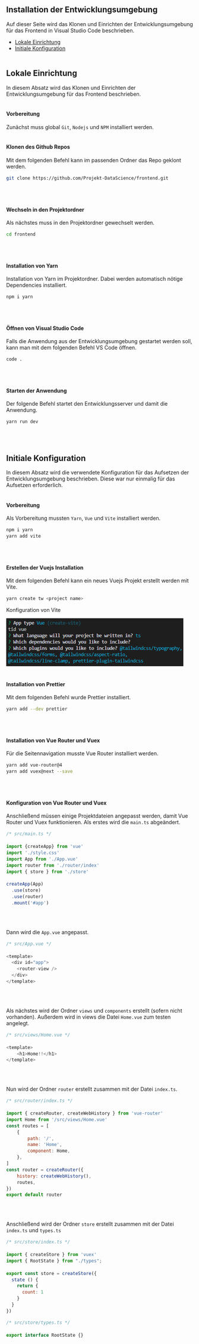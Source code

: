 ## Installation der Entwicklungsumgebung

Auf dieser Seite wird das Klonen und Einrichten der Entwicklungsumgebung für das Frontend in Visual Studio Code beschrieben.

- [Lokale Einrichtung](#lokale-einrichtung)
- [Initiale Konfiguration](#initiale-konfiguration)
<br/><br/>

## Lokale Einrichtung
In diesem Absatz wird das Klonen und Einrichten der Entwicklungsumgebung für das Frontend beschrieben.
<br/><br/>

#### Vorbereitung
Zunächst muss global `Git`, `Nodejs` und `NPM` installiert werden.
<br/><br/>

#### Klonen des Github Repos
Mit dem folgenden Befehl kann im passenden Ordner das Repo geklont werden.
```bash
git clone https://github.com/Projekt-DataScience/frontend.git
```
<br/><br/>

#### Wechseln in den Projektordner
Als nächstes muss in den Projektordner gewechselt werden.
```bash
cd frontend
```
<br/><br/>

#### Installation von Yarn
Installation von Yarn im Projektordner. Dabei werden automatisch nötige Dependencies installiert.
```bash
npm i yarn
```
<br/><br/>

#### Öffnen von Visual Studio Code
Falls die Anwendung aus der Entwicklungsumgebung gestartet werden soll, kann man mit dem folgenden Befehl VS Code öffnen.
```bash
code .
```
<br/><br/>

#### Starten der Anwendung
Der folgende Befehl startet den Entwicklungsserver und damit die Anwendung.
```bash
yarn run dev
```
<br/><br/>

## Initiale Konfiguration
In diesem Absatz wird die verwendete Konfiguration für das Aufsetzen der Entwicklungsumgebung beschrieben. Diese war nur einmalig für das Aufsetzen erforderlich.
<br/><br/>

#### Vorbereitung
Als Vorbereitung mussten `Yarn`, `Vue` und `Vite` installiert werden.
```bash
npm i yarn
yarn add vite
```
<br/><br/>

#### Erstellen der Vuejs Installation
Mit dem folgenden Befehl kann ein neues Vuejs Projekt erstellt werden mit Vite.
```bash
yarn create tw <project name>
```

Konfiguration von Vite

![Konfiguration Vite](images/vite-konfiguration.png)
<br/><br/>

#### Installation von Prettier
Mit dem folgenden Befehl wurde Prettier installiert.
```bash
yarn add --dev prettier
```
<br/><br/>

#### Installation von Vue Router und Vuex
Für die Seitennavigation musste Vue Router installiert werden.
```bash
yarn add vue-router@4
yarn add vuex@next --save
```
<br/><br/>

#### Konfiguration von Vue Router und Vuex
Anschließend müssen einige Projektdateien angepasst werden, damit Vue Router und Vuex funktionieren. Als erstes wird die `main.ts` abgeändert.
```javascript
/* src/main.ts */

import {createApp} from 'vue'
import './style.css'
import App from './App.vue'
import router from './router/index'
import { store } from './store'

createApp(App)
  .use(store)
  .use(router)
  .mount('#app')
```
<br/><br/>

Dann wird die `App.vue` angepasst.
```javascript
/* src/App.vue */

<template>
  <div id="app">
    <router-view />
  </div>
</template>
```
<br/><br/>

Als nächstes wird der Ordner `views` und `components` erstellt (sofern nicht vorhanden). Außerdem wird in views die Datei `Home.vue` zum testen angelegt.
```javascript
/* src/views/Home.vue */

<template>
    <h1>Home!!</h1>
</template>
```
<br/><br/>

Nun wird der Ordner `router` erstellt zusammen mit der Datei `index.ts`.
```javascript
/* src/router/index.ts */

import { createRouter, createWebHistory } from 'vue-router'
import Home from '/src/views/Home.vue'
const routes = [
    {
        path: '/',
        name: 'Home',
        component: Home,
    },
]
const router = createRouter({
    history: createWebHistory(),
    routes,
})
export default router
```
<br/><br/>

Anschließend wird der Ordner `store` erstellt zusammen mit der Datei `index.ts` und `types.ts`
```javascript
/* src/store/index.ts */

import { createStore } from 'vuex'
import { RootState } from "./types";

export const store = createStore({
  state () {
    return {
      count: 1
    }
  }
})
```
```javascript
/* src/store/types.ts */

export interface RootState {}
```
<br/><br/>
